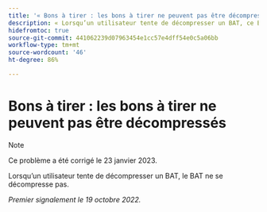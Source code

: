 ```yaml
---
title: '« Bons à tirer : les bons à tirer ne peuvent pas être décompressés »'
description: « Lorsqu’un utilisateur tente de décompresser un BAT, ce BAT ne se décompresse pas. »
hidefromtoc: true
source-git-commit: 441062239d07963454e1cc57e4dff54e0c5a06bb
workflow-type: tm+mt
source-wordcount: '46'
ht-degree: 86%

---
```



# Bons à tirer : les bons à tirer ne peuvent pas être décompressés

>[!NOTE]
>
>Ce problème a été corrigé le 23 janvier 2023.

Lorsqu’un utilisateur tente de décompresser un BAT, le BAT ne se décompresse pas.

_Premier signalement le 19 octobre 2022._

